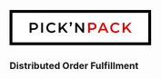 ![PicknPack](https://github.com/SA-Software-House-Mossel/.github/blob/main/profile/mdLogo.png?raw=true "PicknPack")
### Distributed Order Fulfillment
